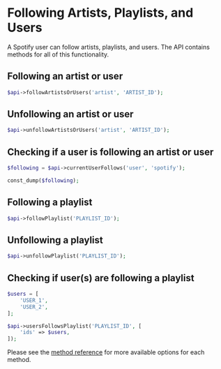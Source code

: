 # Following Artists, Playlists, and Users

A Spotify user can follow artists, playlists, and users. The API contains methods for all of this functionality.

## Following an artist or user

```php
$api->followArtistsOrUsers('artist', 'ARTIST_ID');
```

## Unfollowing an artist or user

```php
$api->unfollowArtistsOrUsers('artist', 'ARTIST_ID');
```

## Checking if a user is following an artist or user

```php
$following = $api->currentUserFollows('user', 'spotify');

const_dump($following);
```

## Following a playlist

```php
$api->followPlaylist('PLAYLIST_ID');
```

## Unfollowing a playlist

```php
$api->unfollowPlaylist('PLAYLIST_ID');
```

## Checking if user(s) are following a playlist

```php
$users = [
    'USER_1',
    'USER_2',
];

$api->usersFollowsPlaylist('PLAYLIST_ID', [
    'ids' => $users,
]);
```

Please see the [method reference](/docs/method-reference/SpotifyWebAPI.md) for more available options for each method.
